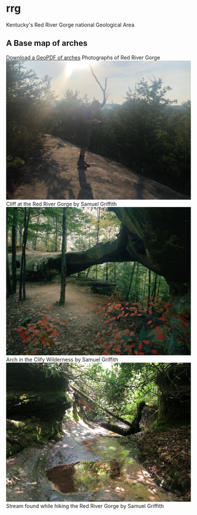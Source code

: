 # rrg
Kentucky's Red River Gorge national Geological Area
## A Base map of arches
[Download a GeoPDF of arches](https://scgr225.github.io/rrg/basemap/rrg.pdf)
Photographs of Red River Gorge
![Cliff](cliff.jpg)
Cliff at the Red River Gorge by Samuel Griffith
![Clifty wilderness](clifty.jpg)
Arch in the Clify Wilderness by Samuel Griffith
![Stream](stream.jpg)
Stream found while hiking the Red River Gorge by Samuel Griffith


